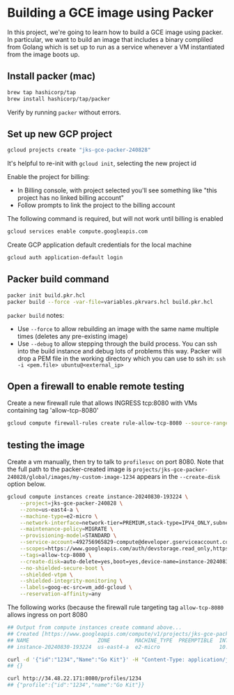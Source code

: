 # Building a GCE image using Packer

In this project, we're going to learn how to build a GCE image using packer. In particular, we want to build an image that includes a binary compliled from Golang which is set up to run as a service whenever a VM instantiated from the image boots up.

## Install packer (mac)

```sh
brew tap hashicorp/tap
brew install hashicorp/tap/packer
```

Verify by running `packer` without errors.

## Set up new GCP project

```sh
gcloud projects create "jks-gce-packer-240828"
```

It's helpful to re-init with `gcloud init`, selecting the new project id

Enable the project for billing:

* In Billing console, with project selected you'll see something like "this project has no linked billing account"
* Follow prompts to link the project to the billing account

The following command is required, but will not work until billing is enabled

```sh
gcloud services enable compute.googleapis.com
```

Create GCP application default credentials for the local machine

```sh
gcloud auth application-default login
```

## Packer build command

```sh
packer init build.pkr.hcl 
packer build --force -var-file=variables.pkrvars.hcl build.pkr.hcl
```

`packer build` notes:

* Use `--force` to allow rebuilding an image with the same name multiple times (deletes any pre-existing image)
* Use `--debug` to allow  stepping through the build process. You can ssh into the build instance and debug lots of problems this way. Packer will drop a PEM file in the working directory which you can use to ssh in:  `ssh -i <pem.file> ubuntu@<external_ip>`

## Open a firewall to enable remote testing

Create a new firewall rule that allows INGRESS tcp:8080 with VMs containing tag 'allow-tcp-8080'

```sh
gcloud compute firewall-rules create rule-allow-tcp-8080 --source-ranges 0.0.0.0/0 --target-tags allow-tcp-8080 --allow tcp:8080
```

## testing the image

Create a vm manually, then try to talk to `profilesvc` on port 8080. Note that the full path to the packer-created image is `projects/jks-gce-packer-240828/global/images/my-custom-image-1234` appears in the `--create-disk` option below.

```sh
gcloud compute instances create instance-20240830-193224 \
    --project=jks-gce-packer-240828 \
    --zone=us-east4-a \
    --machine-type=e2-micro \
    --network-interface=network-tier=PREMIUM,stack-type=IPV4_ONLY,subnet=default \
    --maintenance-policy=MIGRATE \
    --provisioning-model=STANDARD \
    --service-account=492756965829-compute@developer.gserviceaccount.com \
    --scopes=https://www.googleapis.com/auth/devstorage.read_only,https://www.googleapis.com/auth/logging.write,https://www.googleapis.com/auth/monitoring.write,https://www.googleapis.com/auth/service.management.readonly,https://www.googleapis.com/auth/servicecontrol,https://www.googleapis.com/auth/trace.append \
    --tags=allow-tcp-8080 \
    --create-disk=auto-delete=yes,boot=yes,device-name=instance-20240830-193224,image=projects/jks-gce-packer-240828/global/images/my-custom-image-1234,mode=rw,size=20,type=pd-balanced \
    --no-shielded-secure-boot \
    --shielded-vtpm \
    --shielded-integrity-monitoring \
    --labels=goog-ec-src=vm_add-gcloud \
    --reservation-affinity=any
```

The following works (because the firewall rule targeting tag `allow-tcp-8080` allows ingress on port 8080

```sh
## Output from compute instances create command above...
## Created [https://www.googleapis.com/compute/v1/projects/jks-gce-packer-240828/zones/us-east4-a/instances/instance-20240830-193224].
## NAME                      ZONE        MACHINE_TYPE  PREEMPTIBLE  INTERNAL_IP  EXTERNAL_IP   STATUS
## instance-20240830-193224  us-east4-a  e2-micro                   10.150.0.29  34.48.22.171  RUNNING

curl -d '{"id":"1234","Name":"Go Kit"}' -H "Content-Type: application/json" -X POST http://34.48.22.171:8080/profiles/
## {}

curl http://34.48.22.171:8080/profiles/1234
## {"profile":{"id":"1234","name":"Go Kit"}}
```
